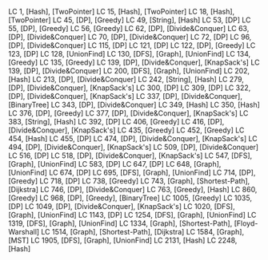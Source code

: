 LC 1, [Hash], [TwoPointer]
LC 15, [Hash], [TwoPointer]
LC 18, [Hash], [TwoPointer]
LC 45, [DP], [Greedy]
LC 49, [String], [Hash]
LC 53, [DP]
LC 55, [DP], [Greedy]
LC 56, [Greedy]
LC 62, [DP], [Divide&Conquer]
LC 63, [DP], [Divide&Conquer]
LC 70, [DP], [Divide&Conquer]
LC 72, [DP]
LC 96, [DP], [Divide&Conquer]
LC 115, [DP]
LC 121, [DP]
LC 122, [DP], [Greedy]
LC 123, [DP]
LC 128, [UnionFind]
LC 130, [DFS], [Graph], [UnionFind]
LC 134, [Greedy]
LC 135, [Greedy]
LC 139, [DP], [Divide&Conquer], [KnapSack's]
LC 139, [DP], [Divide&Conquer]
LC 200, [DFS], [Graph], [UnionFind]
LC 202, [Hash]
LC 213, [DP], [Divide&Conquer]
LC 242, [String], [Hash]
LC 279, [DP], [Divide&Conquer], [KnapSack's]
LC 300, [DP]
LC 309, [DP]
LC 322, [DP], [Divide&Conquer], [KnapSack's]
LC 337, [DP], [Divide&Conquer], [BinaryTree]
LC 343, [DP], [Divide&Conquer]
LC 349, [Hash]
LC 350, [Hash]
LC 376, [DP], [Greedy]
LC 377, [DP], [Divide&Conquer], [KnapSack's]
LC 383, [String], [Hash]
LC 392, [DP]
LC 406, [Greedy]
LC 416, [DP], [Divide&Conquer], [KnapSack's]
LC 435, [Greedy]
LC 452, [Greedy]
LC 454, [Hash]
LC 455, [DP]
LC 474, [DP], [Divide&Conquer], [KnapSack's]
LC 494, [DP], [Divide&Conquer], [KnapSack's]
LC 509, [DP], [Divide&Conquer]
LC 516, [DP]
LC 518, [DP], [Divide&Conquer], [KnapSack's]
LC 547, [DFS], [Graph], [UnionFind]
LC 583, [DP]
LC 647, [DP]
LC 648, [Graph], [UnionFind]
LC 674, [DP]
LC 695, [DFS], [Graph], [UnionFind]
LC 714, [DP], [Greedy]
LC 718, [DP]
LC 738, [Greedy]
LC 743, [Graph], [Shortest-Path], [Dijkstra]
LC 746, [DP], [Divide&Conquer]
LC 763, [Greedy], [Hash]
LC 860, [Greedy]
LC 968, [DP], [Greedy], [BinaryTree]
LC 1005, [Greedy]
LC 1035, [DP]
LC 1049, [DP], [Divide&Conquer], [KnapSack's]
LC 1020, [DFS], [Graph], [UnionFind]
LC 1143, [DP]
LC 1254, [DFS], [Graph], [UnionFind]
LC 1319, [DFS], [Graph], [UnionFind]
LC 1334, [Graph], [Shortest-Path], [Floyd-Warshall]
LC 1514, [Graph], [Shortest-Path], [Dijkstra]
LC 1584, [Graph], [MST]
LC 1905, [DFS], [Graph], [UnionFind]
LC 2131, [Hash]
LC 2248, [Hash]


